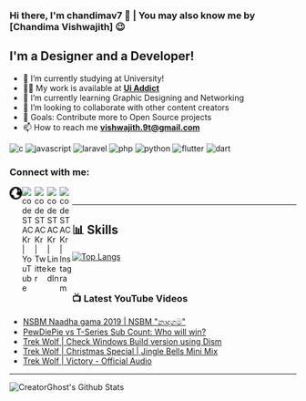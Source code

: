 ### Hi there, I'm chandimav7 👋 | You may also know me by [Chandima Vishwajith] 😉

## I'm a Designer and a Developer!
- 🔭 I’m currently studying at University!
- 👨‍💻 My work is available at **[Ui Addict][website]**
- 🌱 I’m currently learning Graphic Designing and Networking
- 👯 I’m looking to collaborate with other content creators
- 🥅 Goals: Contribute more to Open Source projects
- 📫 How to reach me **vishwajith.9t@gmail.com**


<p align="left"><img src="https://devicons.github.io/devicon/devicon.git/icons/c/c-original.svg" alt="c" width="20" height="20"/> <img src="https://devicons.github.io/devicon/devicon.git/icons/javascript/javascript-original.svg" alt="javascript" width="20" height="20"/> <img src="https://devicons.github.io/devicon/devicon.git/icons/laravel/laravel-plain-wordmark.svg" alt="laravel" width="20" height="20"/> <img src="https://devicons.github.io/devicon/devicon.git/icons/php/php-original.svg" alt="php" width="20" height="20"/> <img src="https://devicons.github.io/devicon/devicon.git/icons/python/python-original-wordmark.svg" alt="python" width="20" height="20"/> <img src="https://cdn.jsdelivr.net/npm/simple-icons@3.1.0/icons/flutter.svg" alt="flutter" width="20" height="20"/> <img src="https://cdn.jsdelivr.net/npm/simple-icons@3.1.0/icons/dart.svg" alt="dart" width="20" height="20"/></p>

### Connect with me:

[<img align="left" alt="codeSTACKr.com" width="22px" src="https://raw.githubusercontent.com/iconic/open-iconic/master/svg/globe.svg" />][website]
[<img align="left" alt="codeSTACKr | YouTube" width="22px" src="https://cdn.jsdelivr.net/npm/simple-icons@v3/icons/youtube.svg" />][youtube]
[<img align="left" alt="codeSTACKr | Twitter" width="22px" src="https://cdn.jsdelivr.net/npm/simple-icons@v3/icons/twitter.svg" />][twitter]
[<img align="left" alt="codeSTACKr | LinkedIn" width="22px" src="https://cdn.jsdelivr.net/npm/simple-icons@v3/icons/linkedin.svg" />][linkedin]
[<img align="left" alt="codeSTACKr | Instagram" width="22px" src="https://cdn.jsdelivr.net/npm/simple-icons@v3/icons/instagram.svg" />][instagram]


<br />

---

## 📊 Skills
<!--START_SECTION:waka-->

[![Top Langs](https://github-readme-stats.vercel.app/api/top-langs/?username=chandimav7&layout=compact)](https://github.com/kryptocj/github-readme-stats)

<!--END_SECTION:waka-->
<br />

### 📺 Latest YouTube Videos
<!-- YOUTUBE:START -->
- [NSBM Naadha gama 2019 | NSBM "නාදගම"](https://www.youtube.com/watch?v=--CgY3SjTkQ)
- [PewDiePie vs T-Series Sub Count: Who will win?](https://www.youtube.com/watch?v=0hZhVXjnD3g)
- [Trek Wolf | Check Windows Build version using Dism](https://www.youtube.com/watch?v=Nbt6VHXVQb8)
- [Trek Wolf | Christmas Special | Jingle Bells Mini Mix](https://www.youtube.com/watch?v=U5s8i-06pdM)
- [Trek Wolf | Victory - Official Audio](https://www.youtube.com/watch?v=DCIXSj9X-g0)
<!-- YOUTUBE:END -->

---

<img align="left" alt="CreatorGhost's Github Stats" src="https://github-readme-stats.vercel.app/api?username=chandimav7&show_icons=true&hide_border=true" />






[website]: https://ui-addict.blogspot.com

[youtube]: https://www.youtube.com/channel/UCt5gKZ2TsM5xRBN8A96ifDA?

[twitter]: https://twitter.com/chandimav97

[instagram]: https://www.instagram.com/chandima.vishwajith

[linkedin]: https://www.linkedin.com/in/chandima-jopheus-7a0ba110a/
